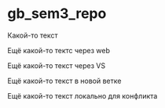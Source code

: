 ﻿# gb_sem3_repo

Какой-то текст

Ещё какой-то тектс через web

Ещё какой-то текст через VS

Ещё какой-то текст в новой ветке

Ещё какой-то текст локально для конфликта
